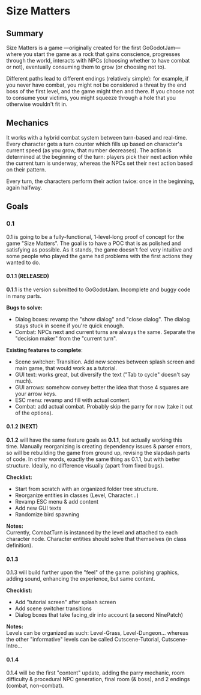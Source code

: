 # Size Matters

## Summary

Size Matters is a game —originally created for the first GoGodotJam— where you start the game as a rock that gains conscience, progresses through the world, interacts with NPCs (choosing whether to have combat or not), eventually consuming them to grow (or choosing not to). 

Different paths lead to different endings (relatively simple): for example, if you never have combat, you might not be considered a threat by the end boss of the first level, and the game might then and there. If you choose not to consume your victims, you might squeeze through a hole that you otherwise wouldn't fit in.

## Mechanics

It works with a hybrid combat system between turn-based and real-time. Every character gets a turn counter which fills up based on character's current speed (as you grow, that number decreases). The action is determined at the beginning of the turn: players pick their next action while the current turn is underway, whereas the NPCs set their next action based on their pattern.

Every turn, the characters perform their action twice: once in the beginning, again halfway.

## Goals

### 0.1

0.1 is going to be a fully-functional, 1-level-long proof of concept for the game "Size Matters". The goal is to have a POC that is as polished and satisfying as possible. As it stands, the game doesn't feel very intuitive and some people who played the game had problems with the first actions they wanted to do.

#### 0.1.1 (RELEASED)

**0.1.1** is the version submitted to GoGodotJam. Incomplete and buggy code in many parts. 

**Bugs to solve:**  
* Dialog boxes: revamp the "show dialog" and "close dialog". The dialog stays stuck in scene if you're quick enough.
* Combat: NPCs next and current turns are always the same. Separate the "decision maker" from the "current turn".

**Existing features to complete**:
* Scene switcher: Transition. Add new scenes between splash screen and main game, that would work as a tutorial.
* GUI text: works great, but diversify the text ("Tab to cycle" doesn't say much).
* GUI arrows: somehow convey better the idea that those 4 squares are your arrow keys.
* ESC menu: revamp and fill with actual content. 
* Combat: add actual combat. Probably skip the parry for now (take it out of the options).

#### 0.1.2 (NEXT)

**0.1.2** will have the same feature goals as **0.1.1**, but actually working this time. Manually reorganizing is creating dependency issues & parser errors, so will be rebuilding the game from ground up, revising the slapdash parts of code. In other words, exactly the same thing as 0.1.1, but with better structure. Ideally, no difference visually (apart from fixed bugs).

**Checklist:**
* Start from scratch with an organized folder tree structure.
* Reorganize entities in classes (Level, Character...)
* Revamp ESC menu & add content
* Add new GUI texts
* Randomize bird spawning

**Notes:**  
Currently, CombatTurn is instanced by the level and attached to each character node. Character entities should solve that themselves (in class definition).

#### 0.1.3

0.1.3 will build further upon the "feel" of the game: polishing graphics, adding sound, enhancing the experience, but same content.

**Checklist:**
* Add "tutorial screen" after splash screen
* Add scene switcher transitions
* Dialog boxes that take facing_dir into account (a second NinePatch)

**Notes:**  
Levels can be organized as such: Level-Grass, Level-Dungeon... whereas the other "informative" levels can be called Cutscene-Tutorial, Cutscene-Intro...

#### 0.1.4

0.1.4 will be the first "content" update, adding the parry mechanic, room difficulty & procedural NPC generation, final room (& boss), and 2 endings (combat, non-combat).